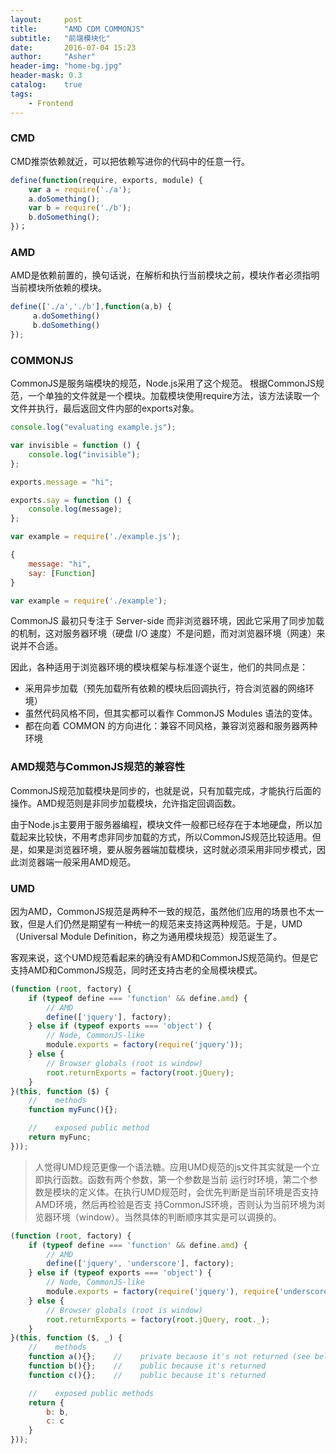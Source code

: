 ```yaml
---
layout:     post
title:      "AMD CDM COMMONJS"
subtitle:   "前端模块化"
date:       2016-07-04 15:23
author:     "Asher"
header-img: "home-bg.jpg"
header-mask: 0.3
catalog:    true
tags:
    - Frontend
---
```


### CMD
CMD推崇依赖就近，可以把依赖写进你的代码中的任意一行。
```javascript
define(function(require, exports, module) {
    var a = require('./a');
    a.doSomething();
    var b = require('./b');
    b.doSomething();
})；
```

### AMD
AMD是依赖前置的，换句话说，在解析和执行当前模块之前，模块作者必须指明当前模块所依赖的模块。
```javascript
define(['./a','./b'],function(a,b) {
     a.doSomething()
     b.doSomething()
});
```

### COMMONJS
CommonJS是服务端模块的规范，Node.js采用了这个规范。
根据CommonJS规范，一个单独的文件就是一个模块。加载模块使用require方法，该方法读取一个文件并执行，最后返回文件内部的exports对象。
```javascript
console.log("evaluating example.js");

var invisible = function () {
    console.log("invisible");
};

exports.message = "hi";

exports.say = function () {
    console.log(message);
};

var example = require('./example.js');

{
    message: "hi",
    say: [Function]
}

var example = require('./example');
```

CommonJS 最初只专注于 Server-side 而非浏览器环境，因此它采用了同步加载的机制，这对服务器环境（硬盘 I/O 速度）不是问题，而对浏览器环境（网速）来说并不合适。

因此，各种适用于浏览器环境的模块框架与标准逐个诞生，他们的共同点是：
- 采用异步加载（预先加载所有依赖的模块后回调执行，符合浏览器的网络环境）
- 虽然代码风格不同，但其实都可以看作 CommonJS Modules 语法的变体。
- 都在向着 COMMON 的方向进化：兼容不同风格，兼容浏览器和服务器两种环境

### AMD规范与CommonJS规范的兼容性
CommonJS规范加载模块是同步的，也就是说，只有加载完成，才能执行后面的操作。AMD规范则是非同步加载模块，允许指定回调函数。

由于Node.js主要用于服务器编程，模块文件一般都已经存在于本地硬盘，所以加载起来比较快，不用考虑非同步加载的方式，所以CommonJS规范比较适用。但是，如果是浏览器环境，要从服务器端加载模块，这时就必须采用非同步模式，因此浏览器端一般采用AMD规范。


### UMD
因为AMD，CommonJS规范是两种不一致的规范，虽然他们应用的场景也不太一致，但是人们仍然是期望有一种统一的规范来支持这两种规范。于是，UMD（Universal Module Definition，称之为通用模块规范）规范诞生了。

客观来说，这个UMD规范看起来的确没有AMD和CommonJS规范简约。但是它支持AMD和CommonJS规范，同时还支持古老的全局模块模式。

```javascript
(function (root, factory) {
    if (typeof define === 'function' && define.amd) {
        // AMD
        define(['jquery'], factory);
    } else if (typeof exports === 'object') {
        // Node, CommonJS-like
        module.exports = factory(require('jquery'));
    } else {
        // Browser globals (root is window)
        root.returnExports = factory(root.jQuery);
    }
}(this, function ($) {
    //    methods
    function myFunc(){};

    //    exposed public method
    return myFunc;
}));
```

> 人觉得UMD规范更像一个语法糖。应用UMD规范的js文件其实就是一个立即执行函数。函数有两个参数，第一个参数是当前
> 运行时环境，第二个参数是模块的定义体。在执行UMD规范时，会优先判断是当前环境是否支持AMD环境，然后再检验是否支
> 持CommonJS环境，否则认为当前环境为浏览器环境（window）。当然具体的判断顺序其实是可以调换的。

```javascript
(function (root, factory) {
    if (typeof define === 'function' && define.amd) {
        // AMD
        define(['jquery', 'underscore'], factory);
    } else if (typeof exports === 'object') {
        // Node, CommonJS-like
        module.exports = factory(require('jquery'), require('underscore'));
    } else {
        // Browser globals (root is window)
        root.returnExports = factory(root.jQuery, root._);
    }
}(this, function ($, _) {
    //    methods
    function a(){};    //    private because it's not returned (see below)
    function b(){};    //    public because it's returned
    function c(){};    //    public because it's returned

    //    exposed public methods
    return {
        b: b,
        c: c
    }
}));
```
